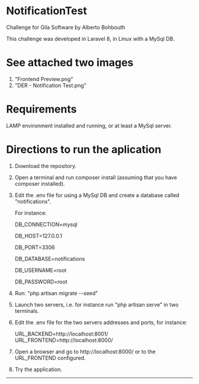 # NotificationTest
Challenge for Gila Software
by Alberto Bohbouth

This challenge was developed in Laravel 8, in Linux with a MySql DB.

See attached two images
========================
1. "Frontend Preview.png"
2. "DER - Notification Test.png" 

Requirements
============
LAMP environment installed and running, or at least a MySql server.


Directions to run the aplication
================================
1. Download the repository.
2. Open a terminal and run composer install (assuming that you have composer installed).
3. Edit the .env file for using a MySql DB and create a database called "notifications".

    For instance:

    DB_CONNECTION=mysql    
    
    DB_HOST=127.0.0.1    
    
    DB_PORT=3306    
    
    DB_DATABASE=notifications
    
    DB_USERNAME=root
    
    DB_PASSWORD=root

4. Run: "php artisan migrate --seed"
5. Launch two servers, i.e. for instance run "php artisan serve" in two terminals.
6. Edit the .env file for the two servers addresses and ports, for instance:

    URL_BACKEND=http://localhost:8001/    
    URL_FRONTEND=http://localhost:8000/

7. Open a browser and go to http://localhost:8000/ or to the URL_FRONTEND configured.
8. Try the application.
______________________________________
